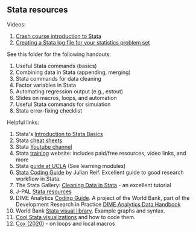 ## Stata resources

Videos:
1. [Crash course introduction to Stata](https://www.youtube.com/watch?v=160nBMavcHE)
2. [Creating a Stata log file for your statistics problem set](https://www.youtube.com/watch?v=9mjXnZxmkXw)

See this folder for the following handouts:
1. Useful Stata commands (basics)
2. Combining data in Stata (appending, merging)
3. Stata commands for data cleaning
4. Factor variables in Stata
5. Automating regression output (e.g., estout)
6. Slides on macros, loops, and automation
7. Useful Stata commands for simulation
8. Stata error-fixing checklist

Helpful links:
1. Stata's [Introduction to Stata Basics](https://www.stata.com/links/stata-basics/)
2. Stata [cheat sheets](https://www.stata.com/bookstore/stata-cheat-sheets/)
3. Stata [Youtube channel](https://www.youtube.com/channel/UCVk4G4nEtBS4tLOyHqustDA)
4. Stata [training](https://www.stata.com/learn/) website: includes paid/free resources, video links, and more
5. Stata [guide at UCLA](https://stats.idre.ucla.edu/stata/) (See learning modules)
6. [Stata Coding Guide](https://julianreif.com/guide/) by Julian Reif. Excellent guide to good research workflow in Stata.
7. The Stata Gallery: [Cleaning Data in Stata](https://medium.com/the-stata-gallery/cleaning-data-in-stata-c9a98c8fda74) - an excellent tutorial
8. J-PAL [Stata resources](https://www.povertyactionlab.org/resource/data-analysis)
9. DIME Analytics [Coding Guide](https://worldbank.github.io/dime-data-handbook/coding.html). A project of the World Bank, part of the Development Research in Practice [DIME Analytics Data Handbook](https://worldbank.github.io/dime-data-handbook/)
10. World Bank [Stata visual library](https://worldbank.github.io/stata-visual-library/). Example graphs and syntax.
11. [Cool Stata visualizations](https://medium.com/the-stata-gallery/top-25-stata-visualizations-with-full-code-668b5df114b6) and how to code them.
12. [Cox (2020)](https://journals.sagepub.com/doi/10.1177/1536867X20976340) - on loops and local macros
